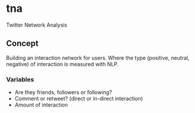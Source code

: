 # tna
Twitter Network Analysis

## Concept
Building an interaction network for users. Where the type (positive, neutral, negative) of interaction is measured with NLP.


### Variables
* Are they friends, followers or following?
* Comment or retweet? (direct or in-direct interaction)
* Amount of interaction
